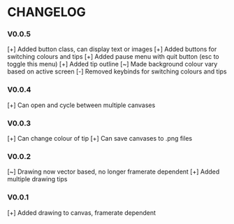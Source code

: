 # CHANGELOG
### V0.0.5
[+] Added button class, can display text or images
[+] Added buttons for switching colours and tips
[+] Added pause menu with quit button (esc to toggle this menu)
[+] Added tip outline 
[~] Made background colour vary based on active screen
[-] Removed keybinds for switching colours and tips

### V0.0.4
[+] Can open and cycle between multiple canvases

### V0.0.3
[+] Can change colour of tip
[+] Can save canvases to .png files

### V0.0.2
[~] Drawing now vector based, no longer framerate dependent
[+] Added multiple drawing tips

### V0.0.1
[+] Added drawing to canvas, framerate dependent